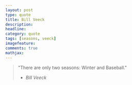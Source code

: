 ```yaml
---
layout: post
type: quote
title: Bill Veeck
description:
headline: 
category: quote
tags: [seasons, veeck]
imagefeature:
comments: true
mathjax: 
---
```

>"There are only two seasons: Winter and Baseball."
>- <cite title="Bill Veeck">Bill Veeck</cite>